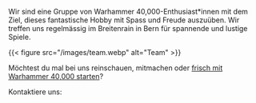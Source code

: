 Wir sind eine Gruppe von Warhammer 40,000-Enthusiast\*innen mit dem Ziel, dieses fantastische Hobby mit Spass und Freude auszuüben.
Wir treffen uns regelmässig im Breitenrain in Bern für spannende und lustige Spiele.

{{< figure src="/images/team.webp" alt="Team" >}}

Möchtest du mal bei uns reinschauen, mitmachen oder [frisch mit Warhammer 40,000 starten](/getting-started)?

Kontaktiere uns:
